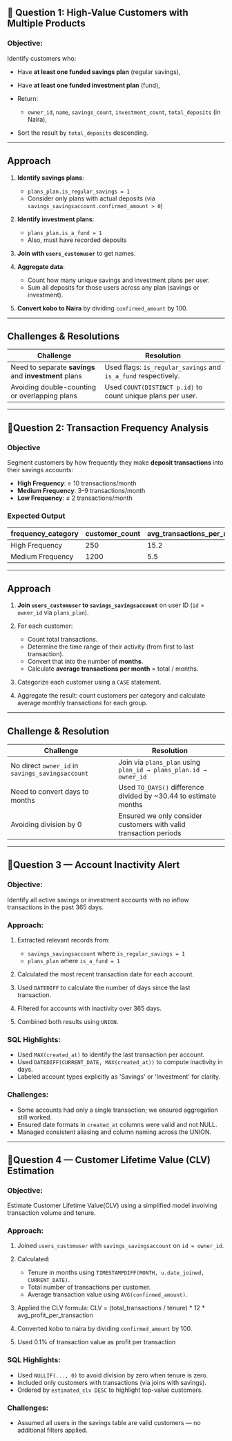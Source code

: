 ## 🔸 **Question 1: High-Value Customers with Multiple Products**

### **Objective:**

Identify customers who:

* Have **at least one funded savings plan** (regular savings),
* Have **at least one funded investment plan** (fund),
* Return:

  * `owner_id`, `name`, `savings_count`, `investment_count`, `total_deposits` (in Naira),
* Sort the result by `total_deposits` descending.

---

## **Approach**

1. **Identify savings plans**:

   * `plans_plan.is_regular_savings = 1`
   * Consider only plans with actual deposits (via `savings_savingsaccount.confirmed_amount > 0`)

2. **Identify investment plans**:

   * `plans_plan.is_a_fund = 1`
   * Also, must have recorded deposits

3. **Join with `users_customuser`** to get names.

4. **Aggregate data**:

   * Count how many unique savings and investment plans per user.
   * Sum all deposits for those users across any plan (savings or investment).

5. **Convert kobo to Naira** by dividing `confirmed_amount` by 100.

---

## **Challenges & Resolutions**

| Challenge                                                       | Resolution                                                                                         |
| --------------------------------------------------------------- | -------------------------------------------------------------------------------------------------- |
| Need to separate **savings** and **investment** plans           | Used flags: `is_regular_savings` and `is_a_fund` respectively.                                     |
| Avoiding double-counting or overlapping plans                   | Used `COUNT(DISTINCT p.id)` to count unique plans per user.                                        |

---

## 🔸**Question 2: Transaction Frequency Analysis**

### **Objective**

Segment customers by how frequently they make **deposit transactions** into their savings accounts:

* **High Frequency**: ≥ 10 transactions/month
* **Medium Frequency**: 3–9 transactions/month
* **Low Frequency**: ≤ 2 transactions/month

### **Expected Output**

| frequency\_category | customer\_count | avg\_transactions\_per\_month |
| ------------------- | --------------- | ----------------------------- |
| High Frequency      | 250             | 15.2                          |
| Medium Frequency    | 1200            | 5.5                           |

---

## **Approach**

1. **Join `users_customuser` to `savings_savingsaccount`** on user ID (`id` = `owner_id` via `plans_plan`).
2. For each customer:

   * Count total transactions.
   * Determine the time range of their activity (from first to last transaction).
   * Convert that into the number of **months**.
   * Calculate **average transactions per month** = total / months.
3. Categorize each customer using a `CASE` statement.
4. Aggregate the result: count customers per category and calculate average monthly transactions for each group.

---

## **Challenge & Resolution**

| Challenge                                        | Resolution                                                          |
| ------------------------------------------------ | ------------------------------------------------------------------- |
| No direct `owner_id` in `savings_savingsaccount` | Join via `plans_plan` using `plan_id → plans_plan.id → owner_id`    |
| Need to convert days to months                   | Used `TO_DAYS()` difference divided by \~30.44 to estimate months |
| Avoiding division by 0                           | Ensured we only consider customers with valid transaction periods   |

---

## 🔸**Question 3 — Account Inactivity Alert**

### Objective:

Identify all active savings or investment accounts with no inflow transactions in the past 365 days.

### Approach:

1. Extracted relevant records from:

   * `savings_savingsaccount` where `is_regular_savings = 1`
   * `plans_plan` where `is_a_fund = 1`
2. Calculated the most recent transaction date for each account.
3. Used `DATEDIFF` to calculate the number of days since the last transaction.
4. Filtered for accounts with inactivity over 365 days.
5. Combined both results using `UNION`.

### SQL Highlights:

* Used `MAX(created_at)` to identify the last transaction per account.
* Used `DATEDIFF(CURRENT_DATE, MAX(created_at))` to compute inactivity in days.
* Labeled account types explicitly as 'Savings' or 'Investment' for clarity.

### Challenges:

* Some accounts had only a single transaction; we ensured aggregation still worked.
* Ensured date formats in `created_at` columns were valid and not NULL.
* Managed consistent aliasing and column naming across the UNION.

---

## 🔸**Question 4 — Customer Lifetime Value (CLV) Estimation**

### Objective:

Estimate Customer Lifetime Value(CLV) using a simplified model involving transaction volume and tenure.

### Approach:

1. Joined `users_customuser` with `savings_savingsaccount` on `id = owner_id`.
2. Calculated:

   * Tenure in months using `TIMESTAMPDIFF(MONTH, u.date_joined, CURRENT_DATE)`.
   * Total number of transactions per customer.
   * Average transaction value using `AVG(confirmed_amount)`.
3. Applied the CLV formula: CLV = (total_transactions / tenure) * 12 * avg_profit_per_transaction

4. Converted kobo to naira by dividing `confirmed_amount` by 100.
5. Used 0.1% of transaction value as profit per transaction

### SQL Highlights:

* Used `NULLIF(..., 0)` to avoid division by zero when tenure is zero.
* Included only customers with transactions (via joins with savings).
* Ordered by `estimated_clv DESC` to highlight top-value customers.

### Challenges:

* Assumed all users in the savings table are valid customers — no additional filters applied.
